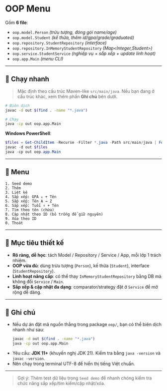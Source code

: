 # OOP Menu

Gồm **6 file**:

- `oop.model.Person` *(trừu tượng, đóng gói name/age)*
- `oop.model.Student` *(kế thừa, thêm id/gpa/grade/graduated)*
- `oop.repository.StudentRepository` *(interface)*
- `oop.repository.InMemoryStudentRepository` *(Map<Integer,Student>)*
- `oop.service.StudentService` *(nghiệp vụ + sắp xếp + update linh hoạt)*
- `oop.app.Main` *(menu CLI)*

---

## 🚀 Chạy nhanh

> Mặc định theo cấu trúc Maven-like `src/main/java`. Nếu bạn đang ở cấu trúc khác, xem thêm phần **Ghi chú** bên dưới.

```bash
# Biên dịch
javac -d out $(find . -name "*.java")

# Chạy
java -cp out oop.app.Main
```

**Windows PowerShell**:
```powershell
$files = Get-ChildItem -Recurse -Filter *.java -Path src/main/java | ForEach-Object { $_.FullName }
javac -d out $files
java -cp out oop.app.Main
```

---

## 🧭 Menu
```
1. Seed demo
2. Thêm
3. Liệt kê
4. Sắp xếp: GPA ↓ + Tên
5. Sắp xếp: Tên A → Z
6. Sắp xếp: Tuổi ↑ + Tên
7. Tìm theo tên (chứa)
8. Cập nhật theo ID (bỏ trống để giữ nguyên)
9. Xóa theo ID
0. Thoát
```

---

## 🧱 Mục tiêu thiết kế
- **Rõ ràng, dễ học**: tách Model / Repository / Service / App, mỗi lớp 1 trách nhiệm.
- **OOP vừa đủ**: dùng trừu tượng (`Person`), kế thừa (`Student`), interface (`StudentRepository`).
- **Linh hoạt nâng cấp**: có thể thay `InMemoryStudentRepository` bằng DB mà không đổi `Service` / `Main`.
- **Sắp xếp & cập nhật đa dạng**: comparator/strategy đặt ở `Service` để mở rộng dễ dàng.

---

## 📝 Ghi chú
- Nếu dự án đặt mã nguồn thẳng trong package `oop/`, bạn có thể biên dịch nhanh như sau:
  ```bash
  javac -d out $(find . -name "*.java")
  java -cp out oop.app.Main
  ```
- Yêu cầu: **JDK 11+** (khuyến nghị JDK 21). Kiểm tra bằng `java -version` và `javac -version`.
- Nên chạy trong terminal UTF-8 để hiển thị tiếng Việt chuẩn.

---

> Gợi ý: Thêm test dữ liệu trong `Seed demo` để nhanh chóng kiểm tra chức năng sắp xếp/tìm kiếm/cập nhật/xóa.
